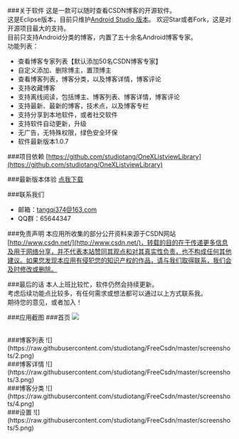###关于软件
这是一款可以随时查看CSDN博客的开源软件。</br>
这是Eclipse版本，目前只维护[Android Studio 版本](https://github.com/studiotang/AndroidBlog)。
欢迎Star或者Fork，这是对开源项目最大的支持。</br>
目前只支持Android分类的博客，内置了五十余名Android博客专家。</br>
功能列表：

- 查看博客专家列表【默认添加50名CSDN博客专家】
- 自定义添加、删除博主，置顶博主
- 查看博客列表，博客分类，以及博客详情，博客评论
- 支持收藏博客
- 支持离线阅读，包括博主、博客列表、博客详情，博客评论
- 支持最新、最新的博客，技术点，以及博客专栏
- 支持分享到本地软件，或者社交软件
- 支持软件自动更新，升级
- 无广告，无特殊权限，绿色安全环保
- 软件最新版本1.0.7

###项目依赖
[https://github.com/studiotang/OneXListviewLibrary](https://github.com/studiotang/OneXListviewLibrary)

###最新版本体验
[点我下载](http://www.pgyer.com/csdn)


	
###联系我们
- 邮箱：[tangqi374@163.com](mailto:tangqi374@163.com)
- QQ群：65644347

###免责声明
本应用所收集的部分公开资料来源于CSDN网站[http://www.csdn.net/](http://www.csdn.net/)，转载的目的在于传递更多信息及用于网络分享，并不代表本站赞同其观点和对其真实性负责，也不构成任何其他建议。如果您发现本应用有侵犯您的知识产权的作品，请与我们取得联系，我们会及时修改或删除。

###最后的话
本人上班比较忙，软件仍然会持续更新。</br>
考虑后续功能点比较多，有任何需求或想法都可以通过以上方式联系我。</br>
期待您的意见，或者加入！

###应用截图
###首页
![](https://raw.githubusercontent.com/studiotang/FreeCsdn/master/screenshots/1.png)

</br>
###博客列表
![](https://raw.githubusercontent.com/studiotang/FreeCsdn/master/screenshots/2.png)

</br>
###博客详情
![](https://raw.githubusercontent.com/studiotang/FreeCsdn/master/screenshots/3.png)

</br>
###博客分类
![](https://raw.githubusercontent.com/studiotang/FreeCsdn/master/screenshots/4.png)

</br>
###设置
![](https://raw.githubusercontent.com/studiotang/FreeCsdn/master/screenshots/5.png)





	
